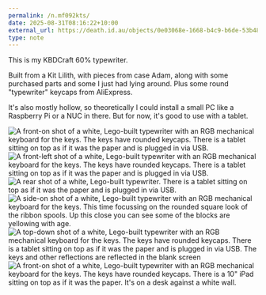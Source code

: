 ```yaml
---
permalink: /n.mf092kts/
date: 2025-08-31T08:16:22+10:00
external_url: https://death.id.au/objects/0e03068e-1668-b4c9-b6de-53b486050503
type: note
---
```

This is my KBDCraft 60% typewriter.

Built from a Kit Lilith, with pieces from case Adam, along with some purchased parts and some I just had lying around. Plus some round "typewriter" keycaps from AliExpress.

It's also mostly hollow, so theoretically I could install a small PC like a Raspberry Pi or a NUC in there. But for now, it's good to use with a tablet.

![A front-on shot of a white, Lego-built typewriter with an RGB mechanical keyboard for the keys. The keys have rounded keycaps. There is a tablet sitting on top as if it was the paper and is plugged in via USB.](https://cdn.some.pics/deathau/68db7798e6f78.jpg)
![A front-left shot of a white, Lego-built typewriter with an RGB mechanical keyboard for the keys. The keys have rounded keycaps. There is a tablet sitting on top as if it was the paper and is plugged in via USB.](https://cdn.some.pics/deathau/68db77c6332d0.jpg)
![A rear shot of a white, Lego-built typewriter. There is a tablet sitting on top as if it was the paper and is plugged in via USB.](https://cdn.some.pics/deathau/68db75fca8768.jpg)
![A side-on shot of a white, Lego-built typewriter with an RGB mechanical keyboard for the keys. This time focussing on the rounded square look of the ribbon spools. Up this close you can see some of the blocks are yellowing with age.](https://cdn.some.pics/deathau/68db78055db4d.jpg)
![A top-down shot of a white, Lego-built typewriter with an RGB mechanical keyboard for the keys. The keys have rounded keycaps. There is a tablet sitting on top as if it was the paper and is plugged in via USB. The keys and other reflections are reflected in the blank screen](https://cdn.some.pics/deathau/68db7833f3c8f.jpg)
![A front-on shot of a white, Lego-built typewriter with an RGB mechanical keyboard for the keys. The keys have rounded keycaps. There is a 10" iPad sitting on top as if it was the paper. It's on a desk against a white wall.](https://cdn.some.pics/deathau/68db78608a828.jpg)
